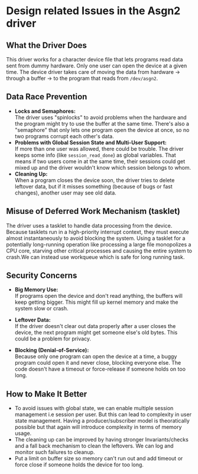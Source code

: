# Design related Issues in the Asgn2 driver

## What the Driver Does

This driver works for a character device file that lets programs read data sent from dummy hardware. Only one user can open the device at a given time. The device driver takes care of moving the data from hardware -> through a buffer -> to the program that reads from `/dev/asgn2`.

## Data Race Prevention

- **Locks and Semaphores:**  
  The driver uses "spinlocks" to avoid problems when the hardware and the program might try to use the buffer at the same time. There's also a "semaphore" that only lets one program open the device at once, so no two programs corrupt each other's data.
- **Problems with Global Session State and Multi-User Support:**  
  If more than one user was allowed, there could be trouble. The driver keeps some info (like `session_read_done`) as global variables. That means if two users come in at the same time, their sessions could get mixed up and the driver wouldn't know which session belongs to whom. 
- **Cleaning Up:**  
  When a program closes the device soon, the driver tries to delete leftover data, but if it misses something (because of bugs or fast changes), another user may see old data.

## Misuse of Deferred Work Mechanism (tasklet)
The driver uses a tasklet to handle data processing from the device. Because tasklets run in a high-priority interrupt context, they must execute almost instantaneously to avoid blocking the system. Using a tasklet for a potentially long-running operation like processing a large file monopolizes a CPU core, starving other critical processes and causing the entire system to crash.We can instead use workqueue which is safe for long running task.

## Security Concerns

- **Big Memory Use:**  
  If programs open the device and don't read anything, the buffers will keep getting bigger. This might fill up kernel memory and make the system slow or crash.

- **Leftover Data:**  
  If the driver doesn't clear out data properly after a user closes the device, the next program might get someone else's old bytes. This could be a problem for privacy.

- **Blocking (Denial-of-Service):**  
  Because only one program can open the device at a time, a buggy program could open it and never close, blocking everyone else. The code doesn't have a timeout or force-release if someone holds on too long.

## How to Make It Better

- To avoid issues with global state, we can enable multiple session management i.e session per user. But this can lead to complexity in user state management. Having a producer/subscriber model is theoratically possible but that again will introduce complexity in terms of memory usage.
- The cleaning up can be improved by having stronger Invariants/checks and a fall back mechanism to clean the leftovers. We can log and monitor such failures to cleanup.
- Put a limit on buffer size so memory can't run out and add timeout or force close if someone holds the device for too long.
